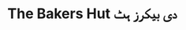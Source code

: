---
title: "The Bakers Hut دی بیکرز ہٹ"
url: /karachi/the-bakers-hut-dy-bykhrz-htt/
shop: bakery
---